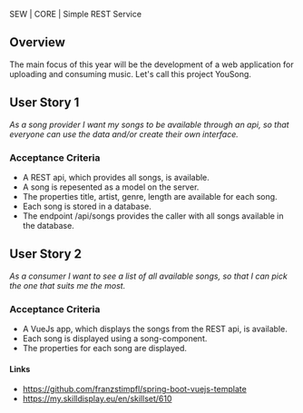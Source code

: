 SEW | CORE | Simple REST Service

## Overview
The main focus of this year will be the development of a web application for uploading and consuming music. Let's call this project YouSong.

## User Story 1
*As a song provider I want my songs to be available through an api, so that everyone can use the data and/or create their own interface.*

### Acceptance Criteria
- A REST api, which provides all songs, is available.
- A song is repesented as a model on the server.
- The properties title, artist, genre, length are available for each song.
- Each song is stored in a database.
- The endpoint /api/songs provides the caller with all songs available in the database.

## User Story 2
*As a consumer I want to see a list of all available songs, so that I can pick the one that suits me the most.*

### Acceptance Criteria
- A VueJs app, which displays the songs from the REST api, is available.
- Each song is displayed using a song-component.
- The properties for each song are displayed.

#### Links
- https://github.com/franzstimpfl/spring-boot-vuejs-template
- https://my.skilldisplay.eu/en/skillset/610
